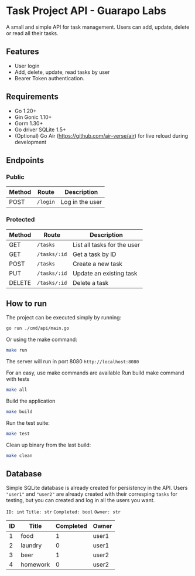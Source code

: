 # Task Project API - Guarapo Labs
A small and simple API for task management. Users can add, update, delete or read all their tasks.

## Features
- User login
- Add, delete, update, read tasks by user
- Bearer Token authentication.


##  Requirements

- Go 1.20+
- Gin Gonic 1.10+
- Gorm 1.30+
- Go driver SQLite 1.5+
- (Optional) Go Air (https://github.com/air-verse/air) for live reload during development

## Endpoints
### Public
| Method |  Route   | Description      |
|--------|----------|------------------|
| POST   | `/login` | Log in the user  |

### Protected
| Method | Route         | Description                    |
|--------|---------------|--------------------------------|
| GET    | `/tasks`      | List all tasks for the user    |
| GET    | `/tasks/:id`  | Get a task by ID               |
| POST   | `/tasks`      | Create a new task              |
| PUT    | `/tasks/:id`  | Update an existing task        |
| DELETE | `/tasks/:id`  | Delete a task                  |


## How to run
The project can be executed simply by running:
```bash
go run ./cmd/api/main.go
```

Or using the make command:
```bash
make run
```
The server will run in port 8080
`http://localhost:8080`

For an easy, use make commands are available
Run build make command with tests
```bash
make all
```

Build the application
```bash
make build
```

Run the test suite:
```bash
make test
```

Clean up binary from the last build:
```bash
make clean
```

## Database
Simple SQLite database is already created for persistency in the API. Users `"user1"` and `"user2"` are already created with their corresping `tasks` for testing, but you can created and log in all the users you want.

`ID: int`
`Title: str`
`Completed: bool`
`Owner: str`

| ID | Title     | Completed | Owner  |
|----|-----------|-----------|--------|
| 1  | food      | 1         | user1  |
| 2  | laundry   | 0         | user1  |
| 3  | beer      | 1         | user2  |
| 4  | homework  | 0         | user2  |